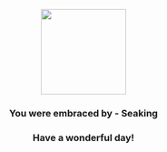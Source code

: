 <p align="center">
    <img src="https://raw.githubusercontent.com/PokeAPI/sprites/master/sprites/pokemon/119.png" width="150" height="150">
</p>
<h3 align="center">You were embraced by - <b>Seaking</b></h3>
<h3 align="center">Have a wonderful day!</h3>
